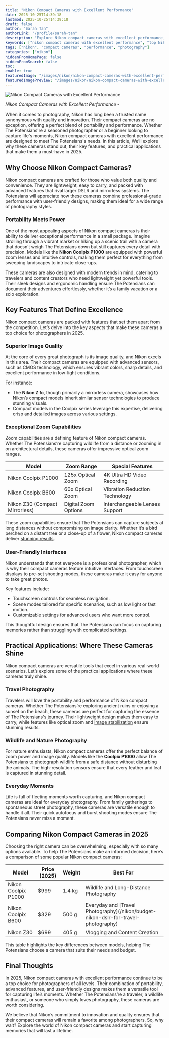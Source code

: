 ```yaml
---
title: "Nikon Compact Cameras with Excellent Performance"
date: 2025-10-25T14:39:18
lastmod: 2025-10-25T14:39:18
draft: false
author: "Sarah Tan"
authorLink: "/profile/sarah-tan"
description: "Explore Nikon compact cameras with excellent performance, designed for stunning photography and unmatched portability. Discover top models and features now!"
keywords: ["nikon compact cameras with excellent performance", "top Nikon compact cameras", "Nikon compact cameras guide"]
tags: ["nikon", "compact cameras", "performance", "photography"]
categories: ["nikon"]
hiddenFromHomePage: false
hiddenFromSearch: false
toc:
enable: true
featuredImage: "/images/nikon/nikon-compact-cameras-with-excellent-performance.jpg"
featuredImagePreview: "/images/nikon/nikon-compact-cameras-with-excellent-performance.jpg"
---
```


![Nikon Compact Cameras with Excellent Performance](/images/nikon/nikon-compact-cameras-with-excellent-performance.jpg)


*Nikon Compact Cameras with Excellent Performance* - 

When it comes to photography, Nikon has long been a trusted name synonymous with quality and innovation. Their compact cameras are no exception, offering a perfect blend of portability and performance. Whether The Potensians're a seasoned photographer or a beginner looking to capture life's moments, Nikon compact cameras with excellent performance are designed to meet The Potensians's needs. In this article, We’ll explore why these cameras stand out, their key features, and practical applications that make them a must-have in 2025.

## Why Choose Nikon Compact Cameras?

Nikon compact cameras are crafted for those who value both quality and convenience. They are lightweight, easy to carry, and packed with advanced features that rival larger DSLR and mirrorless systems. The Potensians will appreciate how these cameras combine professional-grade performance with user-friendly designs, making them ideal for a wide range of photography styles.

### Portability Meets Power

One of the most appealing aspects of Nikon compact cameras is their ability to deliver exceptional performance in a small package. Imagine strolling through a vibrant market or hiking up a scenic trail with a camera that doesn’t weigh The Potensians down but still captures every detail with precision. Models like the **Nikon Coolpix P1000** are equipped with powerful zoom lenses and intuitive controls, making them perfect for everything from sweeping landscapes to intricate close-ups.

These cameras are also designed with modern trends in mind, catering to travelers and content creators who need lightweight yet powerful tools. Their sleek designs and ergonomic handling ensure The Potensians can document their adventures effortlessly, whether it’s a family vacation or a solo exploration.

## Key Features That Define Excellence

Nikon compact cameras are packed with features that set them apart from the competition. Let’s delve into the key aspects that make these cameras a top choice for photographers in 2025.

### Superior Image Quality

At the core of every great photograph is its image quality, and Nikon excels in this area. Their compact cameras are equipped with advanced sensors, such as CMOS technology, which ensures vibrant colors, sharp details, and excellent performance in low-light conditions. 

For instance:
- The **Nikon Z fc**, though primarily a mirrorless camera, showcases how Nikon’s compact models inherit similar sensor technologies to produce stunning visuals.
- Compact models in the Coolpix series leverage this expertise, delivering crisp and detailed images across various settings.

### Exceptional Zoom Capabilities

Zoom capabilities are a defining feature of Nikon compact cameras. Whether The Potensians’re capturing wildlife from a distance or zooming in on architectural details, these cameras offer impressive optical zoom ranges. 

<div class="table-responsive">
<table class="html-table">
<thead>
<tr>
<th>Model</th>
<th>Zoom Range</th>
<th>Special Features</th>
</tr>
</thead>
<tbody>
<tr>
<td>Nikon Coolpix P1000</td>
<td>125x Optical Zoom</td>
<td>4K Ultra HD Video Recording</td>
</tr>
<tr>
<td>Nikon Coolpix B600</td>
<td>60x Optical Zoom</td>
<td>Vibration Reduction Technology</td>
</tr>
<tr>
<td>Nikon Z30 (Compact Mirrorless)</td>
<td>Digital Zoom Options</td>
<td>Interchangeable Lenses Support</td>
</tr>
</tbody>
</table>
</div>

These zoom capabilities ensure that The Potensians can capture subjects at long distances without compromising on image clarity. Whether it’s a bird perched on a distant tree or a close-up of a flower, Nikon compact cameras deliver [stunning results](/nikon/nikon-camera-image-quality-review).

### User-Friendly Interfaces

Nikon understands that not everyone is a professional photographer, which is why their compact cameras feature intuitive interfaces. From touchscreen displays to pre-set shooting modes, these cameras make it easy for anyone to take great photos. 

Key features include:
- Touchscreen controls for seamless navigation.
- Scene modes tailored for specific scenarios, such as low light or fast motion.
- Customizable settings for advanced users who want more control.

This thoughtful design ensures that The Potensians can focus on capturing memories rather than struggling with complicated settings.

## Practical Applications: Where These Cameras Shine

Nikon compact cameras are versatile tools that excel in various real-world scenarios. Let’s explore some of the practical applications where these cameras truly shine.

### Travel Photography

Travelers will love the portability and performance of Nikon compact cameras. Whether The Potensians’re exploring ancient ruins or enjoying a sunset on the beach, these cameras are perfect for capturing the essence of The Potensians's journey. Their lightweight design makes them easy to carry, while features like optical zoom and [image stabilization](/nikon/nikon-camera-features-for-image-stabilization) ensure stunning results.

### Wildlife and Nature Photography

For nature enthusiasts, Nikon compact cameras offer the perfect balance of zoom power and image quality. Models like the **Coolpix P1000** allow The Potensians to photograph wildlife from a safe distance without disturbing the animals. The high-resolution sensors ensure that every feather and leaf is captured in stunning detail.

### Everyday Moments

Life is full of fleeting moments worth capturing, and Nikon compact cameras are ideal for everyday photography. From family gatherings to spontaneous street photography, these cameras are versatile enough to handle it all. Their quick autofocus and burst shooting modes ensure The Potensians never miss a moment.

## Comparing Nikon Compact Cameras in 2025

Choosing the right camera can be overwhelming, especially with so many options available. To help The Potensians make an informed decision, here’s a comparison of some popular Nikon compact cameras:

<div class="table-responsive">
<table class="html-table">
<thead>
<tr>
<th>Model</th>
<th>Price (2025)</th>
<th>Weight</th>
<th>Best For</th>
</tr>
</thead>
<tbody>
<tr>
<td>Nikon Coolpix P1000</td>
<td>$999</td>
<td>1.4 kg</td>
<td>Wildlife and Long-Distance Photography</td>
</tr>
<tr>
<td>Nikon Coolpix B600</td>
<td>$329</td>
<td>500 g</td>
<td>Everyday and [Travel Photography](/nikon/budget-nikon-dslr-for-travel-photography)</td>
</tr>
<tr>
<td>Nikon Z30</td>
<td>$699</td>
<td>405 g</td>
<td>Vlogging and Content Creation</td>
</tr>
</tbody>
</table>
</div>

This table highlights the key differences between models, helping The Potensians choose a camera that suits their needs and budget.

## Final Thoughts

In 2025, Nikon compact cameras with excellent performance continue to be a top choice for photographers of all levels. Their combination of portability, advanced features, and user-friendly designs makes them a versatile tool for capturing life’s moments. Whether The Potensians’re a traveler, a wildlife enthusiast, or someone who simply loves photography, these cameras are worth considering.

We believe that Nikon’s commitment to innovation and quality ensures that their compact cameras will remain a favorite among photographers. So, why wait? Explore the world of Nikon compact cameras and start capturing memories that will last a lifetime.